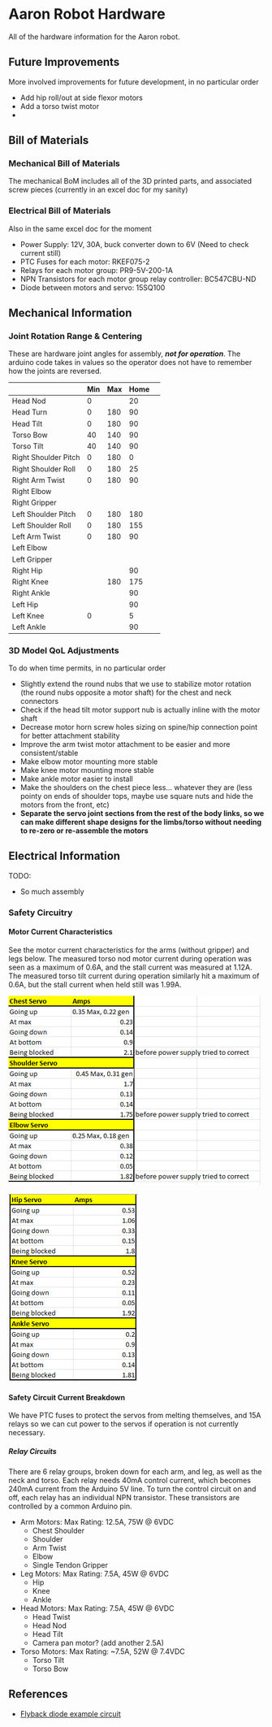# Aaron Robot Hardware
All of the hardware information for the Aaron robot.

## Future Improvements
More involved improvements for future development, in no particular order
 - Add hip roll/out at side flexor motors
 - Add a torso twist motor
 - 


## Bill of Materials

### Mechanical Bill of Materials
The mechanical BoM includes all of the 3D printed parts, and associated screw pieces (currently in an excel doc for my sanity)



### Electrical Bill of Materials
Also in the same excel doc for the moment

 - Power Supply: 12V, 30A, buck converter down to 6V (Need to check current still)
 - PTC Fuses for each motor: RKEF075-2
 - Relays for each motor group: PR9-5V-200-1A
 - NPN Transistors for each motor group relay controller: BC547CBU-ND
 - Diode between motors and servo: 15SQ100



## Mechanical Information

### Joint Rotation Range & Centering
These are hardware joint angles for assembly, ***not for operation***. The arduino code takes in values so the operator does not have to remember how the joints are reversed.

|                      | Min | Max | Home |   |
|----------------------|-----|-----|------|---|
| Head Nod             | 0   |     | 20   |   |
| Head Turn            | 0   | 180 | 90   |   |
| Head Tilt            | 0   | 180 | 90   |   |
| Torso Bow            | 40  | 140 | 90   |   |
| Torso Tilt           | 40  | 140 | 90   |   |
| Right Shoulder Pitch | 0   | 180 | 0    |   |
| Right Shoulder Roll  | 0   | 180 | 25   |   |
| Right Arm Twist      | 0   | 180 | 90   |   |
| Right Elbow          |     |     |      |   |
| Right Gripper        |     |     |      |   |
| Left Shoulder Pitch  | 0   | 180 | 180  |   |
| Left Shoulder Roll   | 0   | 180 | 155  |   |
| Left Arm Twist       | 0   | 180 | 90   |   |
| Left Elbow           |     |     |      |   |
| Left Gripper         |     |     |      |   |
| Right Hip            |     |     | 90   |   |
| Right Knee           |     | 180 | 175  |   |
| Right Ankle          |     |     | 90   |   |
| Left Hip             |     |     | 90   |   |
| Left Knee            | 0   |     | 5    |   |
| Left Ankle           |     |     | 90   |   |

### 3D Model QoL Adjustments
To do when time permits, in no particular order
 - Slightly extend the round nubs that we use to stabilize motor rotation (the round nubs opposite a motor shaft) for the chest and neck connectors
 - Check if the head tilt motor support nub is actually inline with the motor shaft
 - Decrease motor horn screw holes sizing on spine/hip connection point for better attachment stability
 - Improve the arm twist motor attachment to be easier and more consistent/stable
 - Make elbow motor mounting more stable
 - Make knee motor mounting more stable
 - Make ankle motor easier to install
 - Make the shoulders on the chest piece less... whatever they are (less pointy on ends of shoulder tops, maybe use square nuts and hide the motors from the front, etc)
 - **Separate the servo joint sections from the rest of the body links, so we can make different shape designs for the limbs/torso without needing to re-zero or re-assemble the motors**



## Electrical Information
TODO:
 - So much assembly


### Safety Circuitry


#### Motor Current Characteristics

See the motor current characteristics for the arms (without gripper) and legs below. The measured torso nod motor current during operation was seen as a maximum of 0.6A, and the stall current was measured at 1.12A. The measured torso tilt current during operation similarly hit a maximum of 0.6A, but the stall current when held still was 1.99A.

![Downward, upward, idle, and when blocked max current ratings for each of the arm motors](res/ArmCurrentRatings.png?raw=true "Arm Current Ratings")

![Downward, upward, idle, and when blocked max current ratings for each of the leg motors](res/LegCurrentRatings.png?raw=true "Leg Current Ratings")




#### Safety Circuit Current Breakdown
We have PTC fuses to protect the servos from melting themselves, and 15A relays so we can cut power to the servos if operation is not currently necessary.


##### Relay Circuits
There are 6 relay groups, broken down for each arm, and leg, as well as the neck and torso. Each relay needs 40mA control current, which becomes 240mA current from the Arduino 5V line. To turn the control circuit on and off, each relay has an individual NPN transistor. These transistors are controlled by a common Arduino pin.

 - Arm Motors: Max Rating: 12.5A, 75W @ 6VDC
    - Chest Shoulder
    - Shoulder
    - Arm Twist
    - Elbow
    - Single Tendon Gripper
 - Leg Motors: Max Rating: 7.5A, 45W @ 6VDC
    - Hip
    - Knee
    - Ankle
 - Head Motors: Max Rating: 7.5A, 45W @ 6VDC
    - Head Twist
    - Head Nod
    - Head Tilt
    - Camera pan motor? (add another 2.5A)
 - Torso Motors: Max Rating: ~7.5A, 52W @ 7.4VDC
    - Torso Tilt
    - Torso Bow



## References
 - [Flyback diode example circuit](https://blog.mbedded.ninja/electronics/components/relays/)